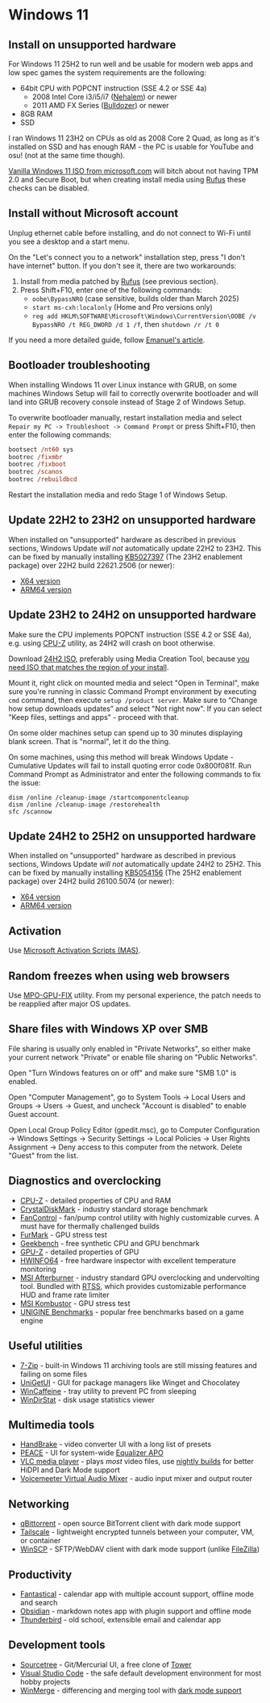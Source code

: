 # Windows 11

## Install on unsupported hardware

For Windows 11 25H2 to run well and be usable for modern web apps and low spec games the system requirements are the following:

- 64bit CPU with POPCNT instruction (SSE 4.2 or SSE 4a)
  - 2008 Intel Core i3/i5/i7 ([Nehalem](https://en.wikipedia.org/wiki/Nehalem_(microarchitecture))) or newer
  - 2011 AMD FX Series ([Bulldozer](https://en.wikipedia.org/wiki/Bulldozer_(microarchitecture))) or newer
- 8GB RAM
- SSD

I ran Windows 11 23H2 on CPUs as old as 2008 Core 2 Quad, as long as it's installed on SSD and has enough RAM - the PC is usable for YouTube and osu! (not at the same time though).

[Vanilla Windows 11 ISO from microsoft.com](https://www.microsoft.com/en-us/software-download/windows11/) will bitch about not having TPM 2.0 and Secure Boot, but when creating install media using [Rufus](https://rufus.ie/en/) these checks can be disabled.

## Install without Microsoft account

Unplug ethernet cable before installing, and do not connect to Wi-Fi until you see a desktop and a start menu.

On the "Let's connect you to a network" installation step, press "I don't have internet" button. If you don't see it, there are two workarounds:

1. Install from media patched by [Rufus](https://rufus.ie/en/) (see previous section).
2. Press Shift+F10, enter one of the following commands:
   - `oobe\BypassNRO` (case sensitive, builds older than March 2025)
   - `start ms-cxh:localonly` (Home and Pro versions only)
   - `reg add HKLM\SOFTWARE\Microsoft\Windows\CurrentVersion\OOBE /v BypassNRO /t REG_DWORD /d 1 /f`, then `shutdown /r /t 0`

If you need a more detailed guide, follow [Emanuel's article](https://itstechbased.com/new-windows-11-25h2-update-blocks-microsoft-account-bypass-new-methods/).

## Bootloader troubleshooting

When installing Windows 11 over Linux instance with GRUB, on some machines Windows Setup will fail to correctly overwrite bootloader and will land into GRUB recovery console instead of Stage 2 of Windows Setup.

To overwrite bootloader manually, restart installation media and select `Repair my PC -> Troubleshoot -> Command Prompt` or press Shift+F10, then enter the following commands:

```ps
bootsect /nt60 sys
bootrec /fixmbr
bootrec /fixboot
bootrec /scanos
bootrec /rebuildbcd
```

Restart the installation media and redo Stage 1 of Windows Setup.

## Update 22H2 to 23H2 on unsupported hardware

When installed on "unsupported" hardware as described in previous sections, Windows Update _will not_ automatically update 22H2 to 23H2. This can be fixed by manually installing [KB5027397](https://support.microsoft.com/en-us/topic/kb5027397-feature-update-to-windows-11-version-23h2-by-using-an-enablement-package-b9e76726-3c94-40de-b40b-99decba3db9d) (The 23H2 enablement package) over 22H2 build 22621.2506 (or newer):

- [X64 version](https://catalog.sf.dl.delivery.mp.microsoft.com/filestreamingservice/files/caa3ff4a-6420-4341-aeae-33b2d7f463be/public/windows11.0-kb5027397-x64_3a9c368e239bb928c32a790cf1663338d2cad472.msu)
- [ARM64 version](https://catalog.sf.dl.delivery.mp.microsoft.com/filestreamingservice/files/c29dd4ea-7f6a-4636-a991-29ba8ae70658/public/windows11.0-kb5027397-arm64_bacb74fba9077a5b7ae2f74a3ebb0b506f9708f3.msu)

## Update 23H2 to 24H2 on unsupported hardware

Make sure the CPU implements POPCNT instruction (SSE 4.2 or SSE 4a), e.g. using [CPU-Z](https://www.cpuid.com/softwares/cpu-z.html) utility, as 24H2 will crash on boot otherwise.

Download [24H2 ISO](https://www.microsoft.com/en-us/software-download/windows11), preferably using Media Creation Tool, because [you need ISO that matches the region of your install](https://www.winhelponline.com/blog/keep-personal-files-and-apps-grayed-out-setup/).

Mount it, right click on mounted media and select "Open in Terminal", make sure you're running in classic Command Prompt environment by executing `cmd` command, then execute `setup /product server`. Make sure to “Change how setup downloads updates” and select "Not right now". If you can select "Keep files, settings and apps" - proceed with that.

On some older machines setup can spend up to 30 minutes displaying blank screen. That is "normal", let it do the thing.

On some machines, using this method will break Windows Update - Cumulative Updates will fail to install quoting error code 0x800f081f. Run Command Prompt as Administrator and enter the following commands to fix the issue:

```shell
dism /online /cleanup-image /startcomponentcleanup
dism /online /cleanup-image /restorehealth
sfc /scannow
```

## Update 24H2 to 25H2 on unsupported hardware

When installed on "unsupported" hardware as described in previous sections, Windows Update _will not_ automatically update 24H2 to 25H2. This can be fixed by manually installing [KB5054156](https://support.microsoft.com/en-us/topic/kb5054156-feature-update-to-windows-11-version-25h2-by-using-an-enablement-package-4d307e2d-3028-4323-bb46-552cff491643) (The 25H2 enablement package) over 24H2 build 26100.5074 (or newer):

- [X64 version](https://catalog.sf.dl.delivery.mp.microsoft.com/filestreamingservice/files/fa84cc49-18b2-4c26-b389-90c96e6ae0d2/public/windows11.0-kb5054156-x64_a0c1638cbcf4cf33dbe9a5bef69db374b4786974.msu)
- [ARM64 version](https://catalog.sf.dl.delivery.mp.microsoft.com/filestreamingservice/files/78b265e5-83a8-4e0a-9060-efbe0bac5bde/public/windows11.0-kb5054156-arm64_3d5c91aaeb08a87e0717f263ad4a61186746e465.msu)

## Activation

Use [Microsoft Activation Scripts (MAS)](https://github.com/massgravel/Microsoft-Activation-Scripts).

## Random freezes when using web browsers

Use [MPO-GPU-FIX](https://github.com/RedDot-3ND7355/MPO-GPU-FIX) utility. From my personal experience, the patch needs to be reapplied after major OS updates.

## Share files with Windows XP over SMB

File sharing is usually only enabled in "Private Networks", so either make your current network "Private" or enable file sharing on "Public Networks".

Open "Turn Windows features on or off" and make sure "SMB 1.0" is enabled.

Open "Computer Management", go to System Tools -> Local Users and Groups -> Users -> Guest, and uncheck "Account is disabled" to enable Guest account.

Open Local Group Policy Editor (gpedit.msc), go to Computer Configuration -> Windows Settings -> Security Settings -> Local Policies -> User Rights Assignment -> Deny access to this computer from the network. Delete "Guest" from the list.

## Diagnostics and overclocking

- [CPU-Z](https://www.cpuid.com/softwares/cpu-z.html) - detailed properties of CPU and RAM
- [CrystalDiskMark](https://crystalmark.info/en/) - industry standard storage benchmark
- [FanControl](https://getfancontrol.com/) - fan/pump control utility with highly customizable curves. A must have for thermally challenged builds
- [FurMark](https://geeks3d.com/furmark/) - GPU stress test
- [Geekbench](https://www.geekbench.com/) - free synthetic CPU and GPU benchmark
- [GPU-Z](https://www.techpowerup.com/download/techpowerup-gpu-z/) - detailed properties of GPU
- [HWINFO64](https://www.hwinfo.com/download/) - free hardware inspector with excellent temperature monitoring
- [MSI Afterburner](https://www.msi.com/Landing/afterburner/graphics-cards) - industry standard GPU overclocking and undervolting tool. Bundled with [RTSS](https://www.guru3d.com/download/rtss-rivatuner-statistics-server-download/), which provides customizable performance HUD and frame rate limiter
- [MSI Kombustor](https://www.geeks3d.com/furmark/kombustor/downloads/) - GPU stress test
- [UNIGINE Benchmarks](https://benchmark.unigine.com/) - popular free benchmarks based on a game engine

## Useful utilities

- [7-Zip](https://www.7-zip.org/) - built-in Windows 11 archiving tools are still missing features and failing on some files
- [UniGetUI](https://www.marticliment.com/unigetui/) - GUI for package managers like Winget and Chocolatey
- [WinCaffeine](https://wincaffeine.jonaskohl.de/) - tray utility to prevent PC from sleeping
- [WinDirStat](https://windirstat.net/) - disk usage statistics viewer

## Multimedia tools

- [HandBrake](https://handbrake.fr/features.php) - video converter UI with a long list of presets
- [PEACE](https://sourceforge.net/projects/peace-equalizer-apo-extension/) - UI for system-wide [Equalizer APO](https://sourceforge.net/projects/equalizerapo)
- [VLC media player](https://www.videolan.org/vlc/) - plays _most_ video files, use [nightly builds](https://nightlies.videolan.org/) for better HiDPI and Dark Mode support
- [Voicemeeter Virtual Audio Mixer](https://vb-audio.com/Voicemeeter/index.htm) - audio input mixer and output router

## Networking

- [qBittorrent](https://www.qbittorrent.org/) - open source BitTorrent client with dark mode support
- [Tailscale](https://tailscale.com/) - lightweight encrypted tunnels between your computer, VM, or container
- [WinSCP](https://winscp.net/eng/index.php) - SFTP/WebDAV client with dark mode support (unlike [FileZilla](https://filezilla-project.org/))

## Productivity

- [Fantastical](https://flexibits.com/fantastical) - calendar app with multiple account support, offline mode and search
- [Obsidian](https://obsidian.md/) - markdown notes app with plugin support and offline mode
- [Thunderbird](https://www.thunderbird.net/en-US/) - old school, extensible email and calendar app

## Development tools

- [Sourcetree](https://www.sourcetreeapp.com/) - Git/Mercurial UI, a free clone of [Tower](https://www.git-tower.com/windows)
- [Visual Studio Code](https://code.visualstudio.com/) - the safe default development environment for most hobby projects
- [WinMerge](https://winmerge.org/) - differencing and merging tool with [dark mode support](https://github.com/rkodey/winmerge-visual-studio-dark)
